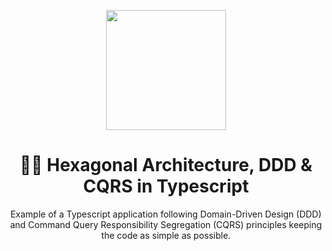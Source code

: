<p align="center">
    <img src="https://blog.cleancoder.com/uncle-bob/images/2012-08-13-the-clean-architecture/CleanArchitecture.jpg" width="192px" height="192px"/>
</p>

<h1 align="center">
  🐘🎯 Hexagonal Architecture, DDD & CQRS in Typescript
</h1>


<p align="center">
  Example of a Typescript application following Domain-Driven Design (DDD) and
  Command Query Responsibility Segregation (CQRS) principles keeping the code as simple as possible.

</p>
